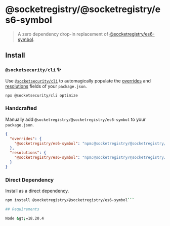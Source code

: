 # @socketregistry/@socketregistry/es6-symbol

> A zero dependency drop-in replacement of
> [@socketregistry/es6-symbol](https://www.npmjs.com/package/@socketregistry/es6-symbol).

## Install

### `@socketsecurity/cli` :sparkles:

Use [`@socketsecurity/cli`](https://www.npmjs.com/package/@socketsecurity/cli)
to automagically populate the
[overrides](https://docs.npmjs.com/cli/v9/configuring-npm/package-json#overrides)
and [resolutions](https://yarnpkg.com/configuration/manifest#resolutions) fields
of your `package.json`.

```sh
npx @socketsecurity/cli optimize
```

### Handcrafted

Manually add `@socketregistry/@socketregistry/es6-symbol` to your
`package.json`.

```json
{
  "overrides": {
    "@socketregistry/es6-symbol": "npm:@socketregistry/@socketregistry/es6-symbol@^1"
  },
  "resolutions": {
    "@socketregistry/es6-symbol": "npm:@socketregistry/@socketregistry/es6-symbol@^1"
  }
}
```

### Direct Dependency

Install as a direct dependency.

````sh
npm install @socketregistry/@socketregistry/es6-symbol```

## Requirements

Node &gt;=18.20.4
````
